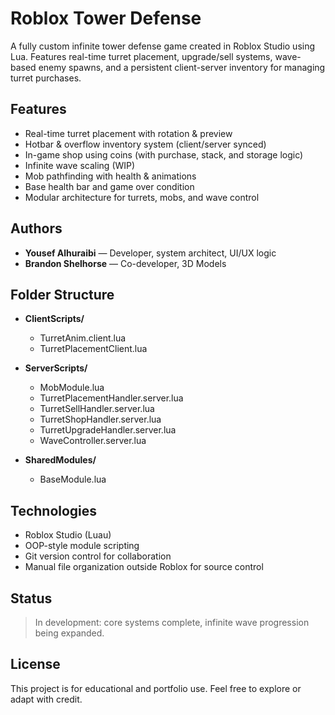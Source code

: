 # Roblox Tower Defense

A fully custom infinite tower defense game created in Roblox Studio using Lua. Features real-time turret placement, upgrade/sell systems, wave-based enemy spawns, and a persistent client-server inventory for managing turret purchases.

## Features

- Real-time turret placement with rotation & preview  
- Hotbar & overflow inventory system (client/server synced)  
- In-game shop using coins (with purchase, stack, and storage logic)  
- Infinite wave scaling (WIP)  
- Mob pathfinding with health & animations  
- Base health bar and game over condition  
- Modular architecture for turrets, mobs, and wave control  

## Authors

- **Yousef Alhuraibi** — Developer, system architect, UI/UX logic  
- **Brandon Shelhorse** — Co-developer, 3D Models  

## Folder Structure

- **ClientScripts/**
  - TurretAnim.client.lua
  - TurretPlacementClient.lua

- **ServerScripts/**
  - MobModule.lua
  - TurretPlacementHandler.server.lua
  - TurretSellHandler.server.lua
  - TurretShopHandler.server.lua
  - TurretUpgradeHandler.server.lua
  - WaveController.server.lua

- **SharedModules/**
  - BaseModule.lua

## Technologies

- Roblox Studio (Luau)  
- OOP-style module scripting  
- Git version control for collaboration  
- Manual file organization outside Roblox for source control  

## Status

> In development: core systems complete, infinite wave progression being expanded.

## License

This project is for educational and portfolio use. Feel free to explore or adapt with credit.
